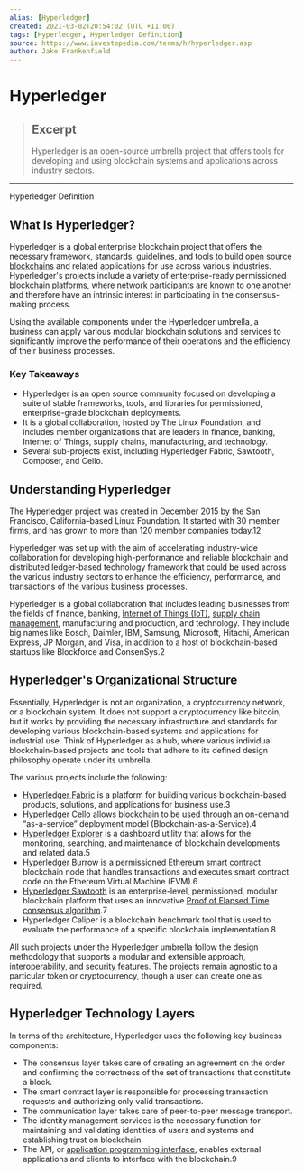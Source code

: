 ```yaml
---
alias: [Hyperledger]
created: 2021-03-02T20:54:02 (UTC +11:00)
tags: [Hyperledger, Hyperledger Definition]
source: https://www.investopedia.com/terms/h/hyperledger.asp
author: Jake Frankenfield
---
```


# Hyperledger

> ## Excerpt
> Hyperledger is an open-source umbrella project that offers tools for developing and using blockchain systems and applications across industry sectors.

---

Hyperledger Definition
## What Is Hyperledger?

Hyperledger is a global enterprise blockchain project that offers the necessary framework, standards, guidelines, and tools to build [open source](https://www.investopedia.com/terms/o/open-source.asp) [blockchains](https://www.investopedia.com/terms/b/blockchain.asp) and related applications for use across various industries. Hyperledger's projects include a variety of enterprise-ready permissioned blockchain platforms, where network participants are known to one another and therefore have an intrinsic interest in participating in the consensus-making process.

Using the available components under the Hyperledger umbrella, a business can apply various modular blockchain solutions and services to significantly improve the performance of their operations and the efficiency of their business processes.

### Key Takeaways

-   Hyperledger is an open source community focused on developing a suite of stable frameworks, tools, and libraries for permissioned, enterprise-grade blockchain deployments.
-   It is a global collaboration, hosted by The Linux Foundation, and includes member organizations that are leaders in finance, banking, Internet of Things, supply chains, manufacturing, and technology.
-   Several sub-projects exist, including Hyperledger Fabric, Sawtooth, Composer, and Cello.

## Understanding Hyperledger

The Hyperledger project was created in December 2015 by the San Francisco, California–based Linux Foundation. It started with 30 member firms, and has grown to more than 120 member companies today.12

Hyperledger was set up with the aim of accelerating industry-wide collaboration for developing high-performance and reliable blockchain and distributed ledger-based technology framework that could be used across the various industry sectors to enhance the efficiency, performance, and transactions of the various business processes.

Hyperledger is a global collaboration that includes leading businesses from the fields of finance, banking, [Internet of Things (IoT)](https://www.investopedia.com/terms/i/internet-things.asp), [supply chain management](https://www.investopedia.com/terms/s/scm.asp), manufacturing and production, and technology. They include big names like Bosch, Daimler, IBM, Samsung, Microsoft, Hitachi, American Express, JP Morgan, and Visa, in addition to a host of blockchain-based startups like Blockforce and ConsenSys.2

## Hyperledger's Organizational Structure

Essentially, Hyperledger is not an organization, a cryptocurrency network, or a blockchain system. It does not support a cryptocurrency like bitcoin, but it works by providing the necessary infrastructure and standards for developing various blockchain-based systems and applications for industrial use. Think of Hyperledger as a hub, where various individual blockchain-based projects and tools that adhere to its defined design philosophy operate under its umbrella.

The various projects include the following:

-   [Hyperledger Fabric](https://www.investopedia.com/terms/h/hyperledger-fabric.asp) is a platform for building various blockchain-based products, solutions, and applications for business use.3
-   Hyperledger Cello allows blockchain to be used through an on-demand “as-a-service” deployment model (Blockchain-as-a-Service).4
-   [Hyperledger Explorer](https://www.investopedia.com/terms/h/hyperledger-explorer.asp) is a dashboard utility that allows for the monitoring, searching, and maintenance of blockchain developments and related data.5
-   [Hyperledger Burrow](https://www.investopedia.com/terms/h/hyperledger-burrow.asp) is a permissioned [Ethereum](https://www.investopedia.com/terms/e/ethereum.asp) [smart contract](https://www.investopedia.com/terms/s/smart-contracts.asp) blockchain node that handles transactions and executes smart contract code on the Ethereum Virtual Machine (EVM).6
-   [Hyperledger Sawtooth](https://www.investopedia.com/terms/h/hyperledger-sawtooth.asp) is an enterprise-level, permissioned, modular blockchain platform that uses an innovative [Proof of Elapsed Time](https://www.investopedia.com/terms/p/proof-elapsed-time-cryptocurrency.asp) [consensus algorithm](https://www.investopedia.com/terms/c/consensus-mechanism-cryptocurrency.asp).7
-   Hyperledger Caliper is a blockchain benchmark tool that is used to evaluate the performance of a specific blockchain implementation.8

All such projects under the Hyperledger umbrella follow the design methodology that supports a modular and extensible approach, interoperability, and security features. The projects remain agnostic to a particular token or cryptocurrency, though a user can create one as required.

## Hyperledger Technology Layers

In terms of the architecture, Hyperledger uses the following key business components:

-   The consensus layer takes care of creating an agreement on the order and confirming the correctness of the set of transactions that constitute a block.
-   The smart contract layer is responsible for processing transaction requests and authorizing only valid transactions.
-   The communication layer takes care of peer-to-peer message transport.
-   The identity management services is the necessary function for maintaining and validating identities of users and systems and establishing trust on blockchain.
-   The API, or [application programming interface](https://www.investopedia.com/terms/a/application-programming-interface.asp), enables external applications and clients to interface with the blockchain.9
